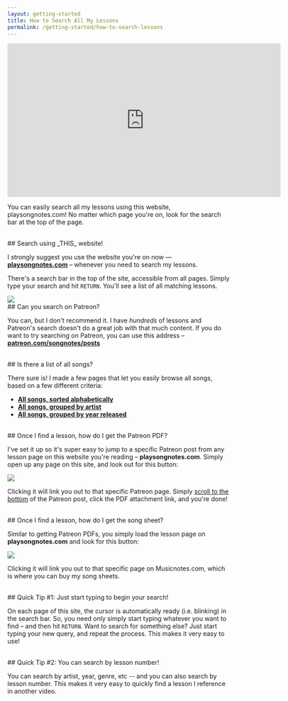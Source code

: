 ```yaml
---
layout: getting-started
title: How to Search All My Lessons
permalink: /getting-started/how-to-search-lessons
---
```


<iframe width="616" height="347" src="https://www.youtube.com/embed/jiTkRdHa2CU?showinfo=0" frameborder="0" allowfullscreen></iframe>
<!-- https://youtu.be/jiTkRdHa2CU -->

<p class="large">You can easily search all my lessons using this website, playsongnotes.com! No matter which page you're on, look for the search bar at the top of the page.</p>

<br />
## Search using _THIS_ website!

I strongly suggest you use the website you're on now  — **[playsongnotes.com](https://playsongnotes.com/search/?query=+)** – whenever you need to search my lessons.

There's a search bar in the top of the site, accessible from all pages. Simply type your search and hit `RETURN`. You'll see a list of all matching lessons.

<img class="pretty-img" src="https://imagedelivery.net/GppmjzYePBmVFRqlA4p8pQ/ac6f4a68-4298-4b3e-7316-a6af8556b300/public" />



<br />
## Can you search on Patreon?

You can, but I don't recommend it. I have _hundreds_ of lessons and Patreon's search doesn't do a great job with that much content. If you do want to try searching on Patreon, you can use this address – **[patreon.com/songnotes/posts](https://www.patreon.com/songnotes)**

<br />
## Is there a list of all songs?

There sure is! I made a few pages that let you easily browse all songs, based on a few different criteria:

- **[All songs, sorted alphabetically](/songs/by-title)**
- **[All songs, grouped by artist](/songs/)**
- **[All songs, grouped by year released](/songs/by-year)**

<br />
## Once I find a lesson, how do I get the Patreon PDF?

I've set it up so it's super easy to jump to a specific Patreon post from any lesson page on this website you're reading – **playsongnotes.com**. Simply open up any page on this site, and look out for this button:

<img class="pretty-img" src="https://imagedelivery.net/GppmjzYePBmVFRqlA4p8pQ/3a1efe7c-955c-4ecd-0538-8a051c892900/public" />

Clicking it will link you out to that specific Patreon page. Simply [scroll to the bottom](/getting-started/how-to-download-pdfs) of the Patreon post, click the PDF attachment link, and you're done!


<br />
## Once I find a lesson, how do I get the song sheet?

Similar to getting Patreon PDFs, you simply load the lesson page on **playsongnotes.com** and look for this button:

<img class="pretty-img" src="https://imagedelivery.net/GppmjzYePBmVFRqlA4p8pQ/c85332fe-6f63-416f-b422-935e50504900/public" />

Clicking it will link you out to that specific page on Musicnotes.com, which is where you can buy my song sheets.


<br />
## Quick Tip #1: Just start typing to begin your search!

On each page of this site, the cursor is automatically ready (i.e. blinking) in the search bar. So, you need only simply start typing whatever you want to find – and then hit `RETURN`. Want to search for something else? Just start typing your new query, and repeat the process. This makes it very easy to use!

<br />
## Quick Tip #2: You can search by lesson number!

You can search by artist, year, genre, etc -- and you can also search by lesson number. This makes it very easy to quickly find a lesson I reference in another video.
